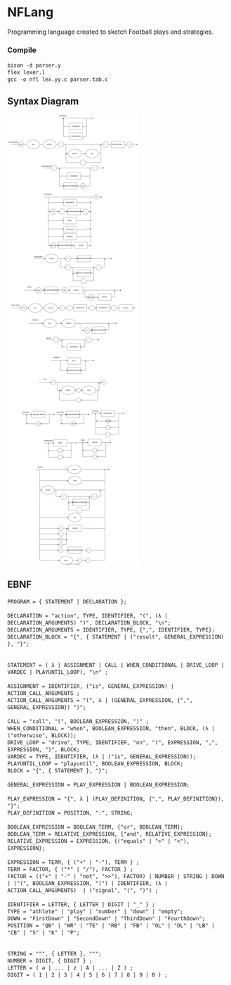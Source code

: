 # NFLang

Programming language created to sketch Football plays and strategies.

### Compile 

    bison -d parser.y 
    flex lexer.l 
    gcc -o nfl lex.yy.c parser.tab.c

## Syntax Diagram

![SyntaxDiagram](SyntaxDiagram.svg)

## EBNF

    PROGRAM = { STATEMENT | DECLARATION };

    DECLARATION = "action", TYPE, IDENTIFIER, "(", (λ | DECLARATION_ARGUMENTS) ")", DECLARATION_BLOCK, "\n";
    DECLARATION_ARGUMENTS = IDENTIFIER, TYPE, {",", IDENTIFIER, TYPE};
    DECLARATION_BLOCK = "{", { STATEMENT | ("result", GENERAL_EXPRESSION) }, "}";


    STATEMENT = ( λ | ASSIGNMENT | CALL | WHEN_CONDITIONAL | DRIVE_LOOP | VARDEC | PLAYUNTIL_LOOP), "\n" ;

    ASSIGNMENT = IDENTIFIER, ("is", GENERAL_EXPRESSION) | ACTION_CALL_ARGUMENTS ;
    ACTION_CALL_ARGUMENTS = "(", λ | (GENERAL_EXPRESSION, {",", GENERAL_EXPRESSION}) ")";

    CALL = "call", "(", BOOLEAN_EXPRESSION, ")" ;
    WHEN_CONDITIONAL = "when", BOOLEAN_EXPRESSION, "then", BLOCK, (λ | ("otherwise", BLOCK));
    DRIVE_LOOP = "drive", TYPE, IDENTIFIER, "on", "(", EXPRESSION, ",", EXPRESSION, ")", BLOCK;
    VARDEC = TYPE, IDENTIFIER, (λ | ("is", GENERAL_EXPRESSION));
    PLAYUNTIL_LOOP = "playuntil", BOOLEAN_EXPRESSION, BLOCK;
    BLOCK = "{", { STATEMENT }, "}";

    GENERAL_EXPRESSION = PLAY_EXPRESSION | BOOLEAN_EXPRESSION;

    PLAY_EXPRESSION = "{", λ | (PLAY_DEFINITION, {",", PLAY_DEFINITION}), "}";
    PLAY_DEFINITION = POSITION, ":", STRING;

    BOOLEAN_EXPRESSION = BOOLEAN_TERM, {"or", BOOLEAN_TERM}; 
    BOOLEAN_TERM = RELATIVE_EXPRESSION, {"and", RELATIVE_EXPRESSION}; 
    RELATIVE_EXPRESSION = EXPRESSION, {("equals" | ">" | "<"), EXPRESSION}; 

    EXPRESSION = TERM, { ("+" | "-"), TERM } ;
    TERM = FACTOR, { ("*" | "/"), FACTOR } ;
    FACTOR = (("+" | "-" | "not", ">>"), FACTOR) | NUMBER | STRING | DOWN | ("(", BOOLEAN_EXPRESSION, ")") | IDENTIFIER, (λ | ACTION_CALL_ARGUMENTS)  | ("signal", "(", ")") ;

    IDENTIFIER = LETTER, { LETTER | DIGIT | "_" } ;
    TYPE = "athlete" | "play" | "number" | "down" | "empty";
    DOWN = "FirstDown" | "SecondDown" | "ThirdDown" | "FourthDown";
    POSITION = "QB" | "WR" | "TE" | "RB" | "FB" | "OL" | "DL" | "LB" | "CB" | "S" | "K" | "P";


    STRING = """, { LETTER }, """;
    NUMBER = DIGIT, { DIGIT } ;
    LETTER = ( a | ... | z | A | ... | Z ) ;
    DIGIT = ( 1 | 2 | 3 | 4 | 5 | 6 | 7 | 8 | 9 | 0 ) ;